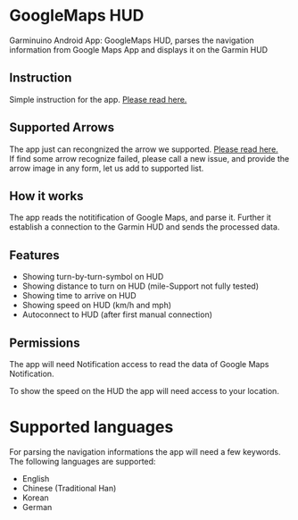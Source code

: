 # GoogleMaps HUD
Garminuino Android App: GoogleMaps HUD, parses the navigation information from Google Maps App and displays it on the Garmin HUD

## Instruction
Simple instruction for the app. [Please read here.](./INSTRUCTION.md)

## Supported Arrows
The app just can recongnized the arrow we supported. [Please read here.](./SUPPORTED_ARROWS.md)  
If find some arrow recognize failed, please call a new issue, and provide the arrow image in any form, let us add to supported list.

## How it works
The app reads the notitification of Google Maps, and parse it. Further it establish a connection to the Garmin HUD and sends the processed data.

## Features
* Showing turn-by-turn-symbol on HUD
* Showing distance to turn on HUD (mile-Support not fully tested)
* Showing time to arrive on HUD
* Showing speed on HUD (km/h and mph)
* Autoconnect to HUD (after first manual connection)

## Permissions
The app will need Notification access to read the data of Google Maps Notification.

To show the speed on the HUD the app will need access to your location.

# Supported languages
For parsing the navigation informations the app will need a few keywords. The following languages are supported:
* English
* Chinese (Traditional Han)
* Korean
* German
